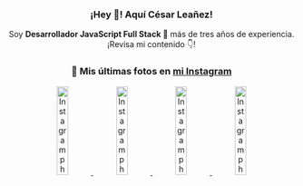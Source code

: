<div align="center">

<h3>¡Hey 👋! Aquí César Leañez!</h3>

<p>Soy <strong>Desarrollador JavaScript Full Stack 🚀</strong> más de tres años de experiencia.<br />¡Revisa mi contenido 👇!</p>

### 📸 Mis últimas fotos en [mi Instagram](https://instagram.com/cesarsoftware.dev)


<a href='https://instagram.com/p/DKcTQWgxLum' target='_blank'>
  <img width='20%' src='https://instagram.fcmn2-1.fna.fbcdn.net/v/t51.2885-15/503849034_17919602952097059_4092165478866362923_n.jpg?stp=dst-jpg_e35_tt6&efg=eyJ2ZW5jb2RlX3RhZyI6IkZFRUQuaW1hZ2VfdXJsZ2VuLjE0NDB4MTQ0NS5zZHIuZjc1NzYxLmRlZmF1bHRfaW1hZ2UuYzIifQ&_nc_ht=instagram.fcmn2-1.fna.fbcdn.net&_nc_cat=103&_nc_oc=Q6cZ2QEGgOUJeEl2Hj0AsLskJdaL4VJIVffbuiKS_effzXXhg9tleMhhdlVwzEecc204D60&_nc_ohc=Xf4cvBlx3X0Q7kNvwFJvKsw&_nc_gid=NNUeWIer5S3KSIvbMEdSwQ&edm=ACWDqb8BAAAA&ccb=7-5&ig_cache_key=MzY0Njg3NDQ4NDgzMDY4MjAyMg%3D%3D.3-ccb7-5&oh=00_AfXno9dO79_qI_VAfqzh13XIIpIvgQ0gpNQUXTQ5uS7Uxg&oe=689DBFE5&_nc_sid=ee9879' alt='Instagram photo' />
</a>
<a href='https://instagram.com/p/DKcTCZnuO-S' target='_blank'>
  <img width='20%' src='https://scontent.cdninstagram.com/v/t51.75761-15/503168549_17919602796097059_3346483577265803486_n.jpg?stp=dst-jpg_e15_tt6&_nc_cat=105&ig_cache_key=MzY0Njg3MzUyNjA5NTkwMDU2Mg%3D%3D.3-ccb1-7&ccb=1-7&_nc_sid=58cdad&efg=eyJ2ZW5jb2RlX3RhZyI6InhwaWRzLjE5MTZ4MTA3OC5zZHIuQzMifQ%3D%3D&_nc_ohc=MkxUjYyComcQ7kNvwEDOuQ7&_nc_oc=AdmDqGMVxrDfJMaECx9ADXo5jdDwnUSP4wHFKI3TuO1rKGr1EJyJKJhsAv2RWSv8Izo&_nc_ad=z-m&_nc_cid=0&_nc_zt=23&_nc_ht=scontent.cdninstagram.com&_nc_gid=NNUeWIer5S3KSIvbMEdSwQ&oh=00_AfV_588btmJ8RBPWfHjsgJOukBAWFFpt6zUn39VfRs8Csw&oe=689DC663' alt='Instagram photo' />
</a>
<a href='https://instagram.com/p/DIt9Oknp-PZ' target='_blank'>
  <img width='20%' src='https://instagram.fcmn2-1.fna.fbcdn.net/v/t51.2885-15/491444712_17914409433097059_55076089485466172_n.jpg?stp=dst-jpg_e35_tt6&efg=eyJ2ZW5jb2RlX3RhZyI6IkZFRUQuaW1hZ2VfdXJsZ2VuLjU1MngzNDEuc2RyLmY3NTc2MS5kZWZhdWx0X2ltYWdlLmMyIn0&_nc_ht=instagram.fcmn2-1.fna.fbcdn.net&_nc_cat=103&_nc_oc=Q6cZ2QEGgOUJeEl2Hj0AsLskJdaL4VJIVffbuiKS_effzXXhg9tleMhhdlVwzEecc204D60&_nc_ohc=LgPD8sDREowQ7kNvwF3Y02D&_nc_gid=NNUeWIer5S3KSIvbMEdSwQ&edm=ACWDqb8BAAAA&ccb=7-5&ig_cache_key=MzYxNTgxNTM1ODA3ODI0Nzg5Nw%3D%3D.3-ccb7-5&oh=00_AfV88zDo6hEyOkUJWLKdDiG-fZxsybe7JiVYwT00efBpog&oe=689DB3EB&_nc_sid=ee9879' alt='Instagram photo' />
</a>
<a href='https://instagram.com/p/DICt8_ruj1K' target='_blank'>
  <img width='20%' src='https://scontent.cdninstagram.com/v/t51.71878-15/487811720_2261442050918393_7784971145546330846_n.jpg?stp=dst-jpg_e15_tt6&_nc_cat=104&ig_cache_key=MzYwMzY0NDc1NTQ5MDc4MjUzOA%3D%3D.3-ccb1-7&ccb=1-7&_nc_sid=58cdad&efg=eyJ2ZW5jb2RlX3RhZyI6InhwaWRzLjY0MHgxMTU2LnNkci5DMyJ9&_nc_ohc=7Ixe0FppYXoQ7kNvwEXAP6p&_nc_oc=AdkI5y6Am5Vz1wL1FQJlxQNseaLcBtzh6R5zDKvE9cTukOoLTFdjQjuwKHe1bmgruF0&_nc_ad=z-m&_nc_cid=0&_nc_zt=23&_nc_ht=scontent.cdninstagram.com&_nc_gid=NNUeWIer5S3KSIvbMEdSwQ&oh=00_AfUFyuBZOMCMcjww7afg-L2eXu7faLxb060UtoPMkHANvg&oe=689DD8E4' alt='Instagram photo' />
</a>

</div>
